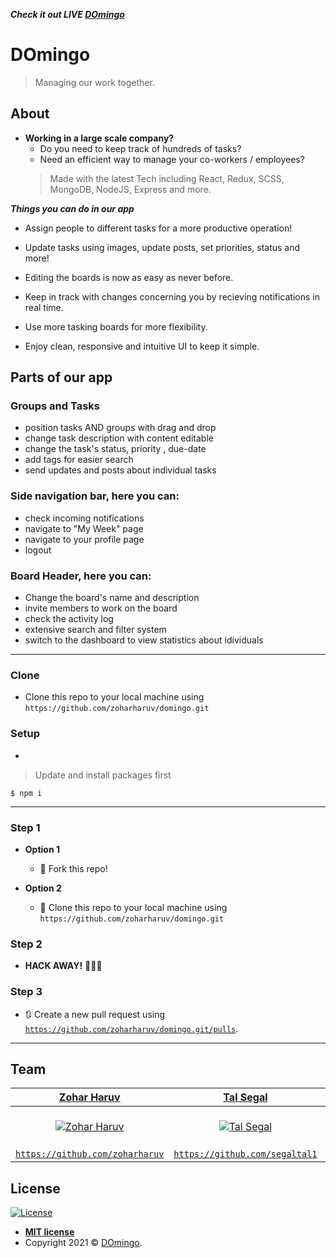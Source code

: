 ***Check it out LIVE <a href="https://domingo-ca.herokuapp.com/#/">DOmingo</a>*** 

# DOmingo

> Managing our work together.

## About
- **Working in a large scale company?**
  - Do you need to keep track of hundreds of tasks?
  - Need an efficient way to manage your co-workers / employees?
  > Made with the latest Tech including React, Redux, SCSS, MongoDB, NodeJS, Express and more.

***Things you can do in our app***

- Assign people to different tasks for a more productive operation!

- Update tasks using images, update posts, set priorities, status and more!

- Editing the boards is now as easy as never before.

- Keep in track with changes concerning you by recieving notifications in real time.

- Use more tasking boards for more flexibility.

- Enjoy clean, responsive and intuitive UI to keep it simple.


## Parts of our app

### Groups and Tasks

- position tasks AND groups with drag and drop
- change task description with content editable
- change the task's status, priority , due-date
- add tags for easier search
- send updates and posts about individual tasks

### Side navigation bar, here you can:

- check incoming notifications
- navigate to "My Week" page
- navigate to your profile page
- logout

### Board Header, here you can:

- Change the board's name and description
- invite members to work on the board
- check the activity log
- extensive search and filter system
- switch to the dashboard to view statistics about idividuals

---

### Clone

- Clone this repo to your local machine using `https://github.com/zoharharuv/domingo.git`

### Setup

- 

> Update and install packages first
```
$ npm i
```

---

### Step 1

- **Option 1**
    - 🍴 Fork this repo!

- **Option 2**
    - 👯 Clone this repo to your local machine using `https://github.com/zoharharuv/domingo.git`

### Step 2

- **HACK AWAY!** 🔨🔨🔨

### Step 3

- 🔃 Create a new pull request using <a href="https://github.com/zoharharuv/domingo.git/pulls/" target="_blank">`https://github.com/zoharharuv/domingo.git/pulls`</a>.

---

## Team
| <a href="https://github.com/zoharharuv" target="_blank">**Zohar Haruv**</a> | <a href="https://github.com/segaltal1" target="_blank">**Tal Segal**</a> | <a href="https://github.com/guykamin1" target="_blank">**Guy Kamin**</a> |
| :---: |:---:| :---:|
| [![Zohar Haruv](https://avatars.githubusercontent.com/u/72209707?v=4)](https://www.linkedin.com/in/zohar-haruv-a6690b210/)    | [![Tal Segal](https://web.whatsapp.com/pp?e=https%3A%2F%2Fpps.whatsapp.net%2Fv%2Ft61.24694-24%2F149492108_337489617712416_6622433390019669429_n.jpg%3Fccb%3D11-4%26oh%3D2c1537d55eb636a8d3e41113aa3d1560%26oe%3D6168ABE0&t=l&u=972523483239%40c.us&i=1622287311&n=fcHoJzTp4qB7u%2BNrdEyehlGLwyUeIkmn7vWmWDFBkR8%3D)](https://www.linkedin.com/in/tal-segal1/) | [![Guy Kamin](https://media-exp1.licdn.com/dms/image/C4D03AQGtUqbrXdra8g/profile-displayphoto-shrink_800_800/0/1621267410364?e=1639612800&v=beta&t=wHVy4Bs2kWNAQPeyl_ILkn0rZP58HZSsdd-4QMU0eMM)]https://www.linkedin.com/in/guy-kamin-499565182/)  |
| <a href="https://github.com/zoharharuv" target="_blank">`https://github.com/zoharharuv`</a> | <a href="https://github.com/segaltal1" target="_blank">`https://github.com/segaltal1`</a> | <a href="https://github.com/guykamin1" target="_blank">`https://github.com/guykamin1`</a> |



## License

[![License](http://img.shields.io/:license-mit-blue.svg?style=flat-square)](http://badges.mit-license.org)

- **[MIT license](http://opensource.org/licenses/mit-license.php)**
- Copyright 2021 © <a href="http://domingo-ca.herokuapp.com" target="_blank">DOmingo</a>.
